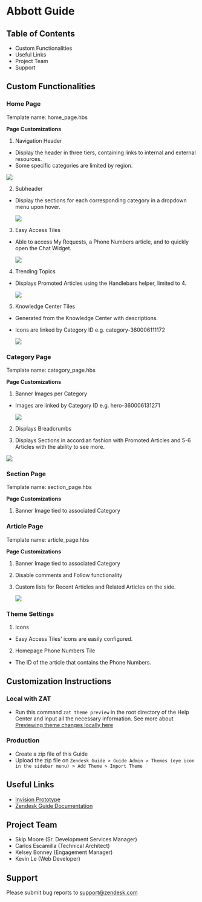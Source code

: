 # Abbott Guide

## Table of Contents

- Custom Functionalities
- Useful Links
- Project Team
- Support

## Custom Functionalities

### Home Page

Template name: home_page.hbs

<b>Page Customizations</b>

1. Navigation Header

- Display the header in three tiers, containing links to internal and external resources.
- Some specific categories are limited by region.

<img src="assets/screenshots/header.png" />

2. Subheader

- Display the sections for each corresponding category in a dropdown menu upon hover.

  <img src="assets/screenshots/subheader.png" />

3. Easy Access Tiles

- Able to access My Requests, a Phone Numbers article, and to quickly open the Chat Widget.

  <img src="assets/screenshots/easy_access_tiles.png" />

4. Trending Topics

- Displays Promoted Articles using the Handlebars helper, limited to 4.

  <img src="assets/screenshots/trending_topics.png" />

5. Knowledge Center Tiles

- Generated from the Knowledge Center with descriptions.
- Icons are linked by Category ID e.g. category-360006111172 

  <img src="assets/screenshots/easy_access_tiles.png" />

### Category Page

Template name: category_page.hbs

<b>Page Customizations</b>

1. Banner Images per Category

- Images are linked by Category ID e.g. hero-360006131271

   <img src="assets/screenshots/category_page.png" />

2. Displays Breadcrumbs

3. Displays Sections in accordian fashion with Promoted Articles and 5-6 Articles with the ability to see more.

  <img src="assets/screenshots/category_sections.png" />  

### Section Page

Template name: section_page.hbs

<b>Page Customizations</b>

1. Banner Image tied to associated Category

### Article Page

Template name: article_page.hbs

<b>Page Customizations</b>

1. Banner Image tied to associated Category

2. Disable comments and Follow functionality

3. Custom lists for Recent Articles and Related Articles on the side.

   <img src="assets/screenshots/article_sidelists.png" />


### Theme Settings

1. Icons

- Easy Access Tiles' icons are easily configured.

2. Homepage Phone Numbers Tile

- The ID of the article that contains the Phone Numbers.


## Customization Instructions

### Local with ZAT

- Run this command `zat theme preview` in the root directory of the Help Center and input all the necessary information. See more about [Previewing theme changes locally here](https://support.zendesk.com/Guide/en-us/articles/115012793547)

### Production

- Create a zip file of this Guide
- Upload the zip file on `Zendesk Guide > Guide Admin > Themes (eye icon in the sidebar menu) > Add Theme > Import Theme`

## Useful Links

- [Invision Prototype](https://zendesk.invisionapp.com/share/5H10SDK0VPYZ#/screens/450732563)
- [Zendesk Guide Documentation](https://developer.zendesk.com/documentation/help_center/help-center-templates/introduction/)

## Project Team

- Skip Moore (Sr. Development Services Manager)
- Carlos Escamilla (Technical Architect)
- Kelsey Bonney (Engagement Manager)
- Kevin Le (Web Developer)

## Support

Please submit bug reports to support@zendesk.com
